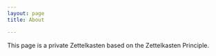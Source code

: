 ```yaml
---
layout: page
title: About

---
```


This page is a private Zettelkasten based on the Zettelkasten Principle.
